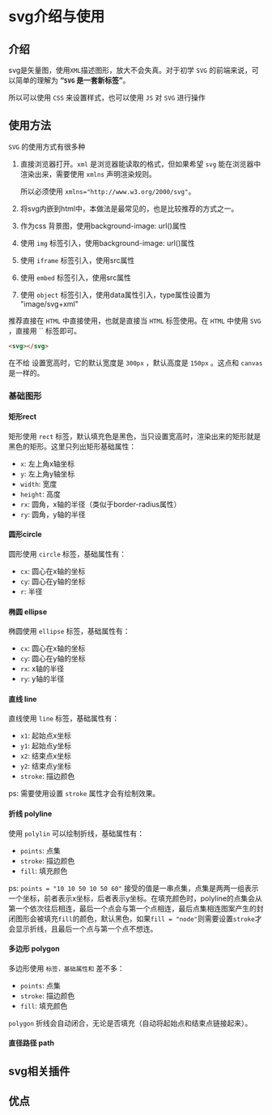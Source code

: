 # svg介绍与使用

## 介绍

svg是矢量图，使用`XML`描述图形，放大不会失真。对于初学 `SVG` 的前端来说，可以简单的理解为 **“`SVG` 是一套新标签”**。

所以可以使用 `CSS` 来设置样式，也可以使用 `JS` 对 `SVG` 进行操作

## 使用方法

`SVG` 的使用方式有很多种

1. 直接浏览器打开。`xml` 是浏览器能读取的格式，但如果希望 `svg` 能在浏览器中渲染出来，需要使用 `xmlns` 声明渲染规则。

   所以必须使用 `xmlns="http://www.w3.org/2000/svg"`。

2. 将svg内嵌到html中，本做法是最常见的，也是比较推荐的方式之一。

3. 作为css 背景图，使用background-image: url()属性

4. 使用 `img` 标签引入，使用background-image: url()属性

5. 使用 `iframe` 标签引入，使用src属性

6. 使用 `embed` 标签引入，使用src属性

7. 使用 `object` 标签引入，使用data属性引入，type属性设置为 "image/svg+xml"

推荐直接在 `HTML` 中直接使用，也就是直接当 `HTML` 标签使用。在 `HTML` 中使用 `SVG` ，直接用 `` 标签即可。

```html
<svg></svg>
```

在不给 设置宽高时，它的默认宽度是 `300px` ，默认高度是 `150px` 。这点和 `canvas` 是一样的。

### 基础图形

#### 矩形rect

矩形使用 `rect` 标签，默认填充色是黑色，当只设置宽高时，渲染出来的矩形就是黑色的矩形。这里只列出矩形基础属性：

- `x`: 左上角x轴坐标
- `y`: 左上角y轴坐标
- `width`: 宽度
- `height`: 高度
- `rx`: 圆角，x轴的半径（类似于border-radius属性）
- `ry`: 圆角，y轴的半径

#### 圆形circle

圆形使用 `circle` 标签，基础属性有：

- `cx`: 圆心在x轴的坐标
- `cy`: 圆心在y轴的坐标
- `r`: 半径

#### 椭圆 ellipse

椭圆使用 `ellipse` 标签，基础属性有：

- `cx`: 圆心在x轴的坐标
- `cy`: 圆心在y轴的坐标
- `rx`: x轴的半径
- `ry`: y轴的半径

#### 直线 line

直线使用 `line` 标签，基础属性有：

- `x1`: 起始点x坐标
- `y1`: 起始点y坐标
- `x2`: 结束点x坐标
- `y2`: 结束点y坐标
- `stroke`: 描边颜色

ps:  需要使用设置 `stroke` 属性才会有绘制效果。

#### 折线 polyline

使用 `polylin` 可以绘制折线，基础属性有：

- `points`: 点集
- `stroke`: 描边颜色
- `fill`: 填充颜色

ps: `points = "10 10 50 10 50 60"` 接受的值是一串点集，点集是两两一组表示一个坐标，前者表示x坐标，后者表示y坐标。在填充颜色时，polyline的点集会从第一个依次往后相连，最后一个点会与第一个点相连，最后点集相连图案产生的封闭图形会被填充`fill`的颜色，默认黑色，如果`fill = "node"`则需要设置`stroke`才会显示折线，且最后一个点与第一个点不想连。

#### 多边形 polygon

多边形使用 `` 标签，基础属性和 `` 差不多：

- `points`: 点集
- `stroke`: 描边颜色
- `fill`: 填充颜色

`polygon` 折线会自动闭合，无论是否填充（自动将起始点和结束点链接起来）。

#### 直径路径 path



## svg相关插件

## 优点